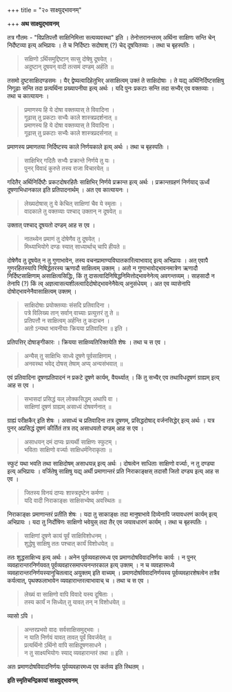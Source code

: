 +++
title = "२० साक्ष्युद्भावनम्"

+++
**अथ साक्ष्युद्भावनम्**

तत्र गौतमः -  "विप्रतिपत्तौ साक्षिनिमित्ता सत्यव्यवस्था" इति । तेनोत्तरानन्तरम् अर्थिना साक्षिणः सन्ति चेन् निर्देष्टव्या इत्य् अभिप्रायः । ते च निर्दिष्टाः सदोषाश् (?) चेद् दूषयितव्याः । तथा च बृहस्पतिः ।

> सक्षिणो ऽर्थिसमुद्दिष्टान् सत्सु दोषेषु दूषयेत् ।  
> अदुष्टान् दूषयन् वादी तत्समं दण्डम् अर्हति ॥

तसमो दुष्टसाक्षिदण्डसमः । यैर् द्वेष्यत्वादिहेतुभिर् असाक्षित्वम् उक्तं ते साक्षिदोषाः । ते यद्य् अर्थिनिर्दिष्टसक्षिषु निगूढाः सन्ति तदा प्रत्यर्थिना प्रख्यापनीया इत्य् अर्थः । यदि पुनः प्रकटाः सन्ति तदा सभ्यैर् एव वक्तव्याः । तथा च कात्यायनः ।

> प्रमाणस्य हि ये दोषा वक्तव्यास् ते विवादिना ।  
> गूढास् तु प्रकटाः सभ्यैः काले शास्त्रप्रदर्शनात् ॥  
> प्रमाणस्य हि ये दोषा वक्तव्यास् ते विवादिना ।  
> गूढास् तु प्रकटाः सभ्यैः काले शास्त्रप्रदर्सनात् ॥

प्रमाणस्य प्रमाणतया निर्दिष्टस्य काले निर्णयकाले इत्य् अर्थः । तथा च बृहस्पतिः ।

> साक्षिभिर् गदितैः सभ्यैः प्रक्रान्ते निर्णये तु यः ।  
> पुनर् विवादं कुरुते तस्य राजा विचारयेत् ॥

गदितैर् अर्थिनिर्दिष्टैः प्रकटदोषरहितैः साक्षिभिर् निर्णये प्रक्रान्त इत्य् अर्थः । प्रक्रान्तग्रहणं निर्णयाद् ऊर्ध्वं दूषणाभिधानकाल इति प्रतिपादनार्थम् । अत एव कात्यायनः ।

> लेख्यदोषास् तु ये केचित् साक्षिणां चैव ये स्मृताः ।  
> वादकाले तु वक्तव्याः पश्चाद् उक्तान् न दूषयेत् ॥

उक्तात् पश्चाद् दूषयतो दण्डम् आह स एव ।

> नातथ्येन प्रमाणं तु दोषेणैव तु दूषयेत् ।  
> मिथ्याभियोगे दण्डः स्यात् साध्यार्थाच् चापि हीयते ॥

दोषेणैव तु दूषयेत् न तु गुणाभावेन, तस्य वचनप्रामाण्यविघातकारित्वाभावाद् इत्य् अभिप्रायः । अत् एवापै गुणरहितस्यापि निषिद्धेतरस्य ऋणादौ साक्षित्वम् उक्तम् । अतो न गुणाभावोद्भावनमात्रेण ऋणादौ निर्दिष्टसाक्षिणाम् असाक्षित्वसिद्धिः, किं तु दासत्वादिनिषिद्धनिमित्तोद्भावनेनेत्य् अवगन्तव्यम् । साहसादौ न तेनापि (?) किं त्व् अज्ञत्वासत्यशीलत्वादिदोषोद्भावनेनैवेत्य् अनुसंधेयम् । अत एव व्यासेनापि दोषोद्भावनेनैवासाक्षित्वम् उक्तम् ।

> साक्षिदोषाः प्रयोक्तव्याः संसदि प्रतिवादिना ।  
> पत्रे विलिख्य तान् सर्वान् वाच्याः प्रत्युत्तरं तु ते ॥  
> प्रतिपत्तौ न साक्षित्वम् अर्हन्ति तु कदाचन ।  
> अतो ऽन्यथा भावनीयाः क्रियया प्रतिवादिना ॥ इति ।

प्रतिपत्तिर् दोषाङ्गीकारः । क्रियया साक्षिव्यतिरिक्तयेति शेषः । तथा च स एव ।

> अन्यैस् तु साक्षिभिः साध्ये दूषणे पूर्वसाक्षिणाम् ।  
> अनवस्था भवेद् दोषस् तेषाम् अप्य् अन्यसंभवात् ॥

एवं प्रतिवादिना दूषणप्रतिपादनं न प्रकटे दूषणे कार्यम्, वैयर्थ्यात् । किं तु सभ्यैर् एव तथाविधदूषणं ग्राह्यम् इत्य् आह स एव ।

> सभासदां प्रसिद्धं यल् लोक्कसिद्धम् अथापि वा ।  
> साक्षिणां दूषणं ग्राह्यम् असाध्यं दोषवर्णनात् ॥

ग्राह्यं परीक्षकैर् इति शेषः । असाध्यं च प्रतिवादिना तत्र दूषणम्, प्रसिद्धदोषाद् वर्जनसिद्धेर् इत्य् अर्थः । यत्र पुनर् अप्रसिद्धं दूषणं कीर्तितं तत्र तद् असाधयतो दण्डम् आह स एव ।

> असाधयन् दमं दाप्यः प्रत्यर्थी साक्षिणः स्फुटम् ।  
> भविताः साक्षिणो वर्ज्याः साक्षिधर्मनिराकृताः ॥

स्फुटं यथा भवति तथा साक्षिदोषम् असाधयन्न् इत्य् अर्थः । दोषत्वेन साधिताः साक्षिणो वर्ज्याः, न तु दण्ड्या इत्य् अभिप्रायः । वर्जितेषु साक्षिषु यद्य् अर्थी प्रमाणान्तरं प्रति निराकाङ्क्षस् तदासौ जितो दण्ड्य इत्य् आह स एव ।

> जितस्य विनयं दाप्यः शास्त्रदृष्टेन कर्मणा ।  
> यदि वादी निराकाङ्क्षः साक्षिसभ्येष्व् अवस्थितः ॥

निराकाङ्क्षः प्रमाणान्तरं प्रतीति शेषः । यदा तु साकाङ्क्षः तदा मानुषाभावे दिव्येनापि जयावधरणं कार्यम् इत्य् अभिप्रायः । यदा तु निर्दोषिणः साक्षिणो भवेयुस् तदा तैर् एव जयावधारणं कार्यम् । तथा च बृहस्पतिः ।

> साक्षिणां दूषणे कायं पूर्वं साक्षिविशोधनम् ।  
> शुद्धेषु साक्षिषु ततः पश्चात् कार्यं विशोधयेत् ॥

ततः शुद्धसाक्षिभ्य इत्य् अर्थः । अनेन पूर्वव्यवहारमध्य एव प्रमाणदोषविवादनिर्णयः कार्यः । न पुनर् व्यवहारान्तरनिर्णयवत् पूर्वव्यवहारसमाप्त्यनन्तरकाल इत्य् उक्तम् । न च व्यवहारमध्ये व्यवहारान्तरनिर्णयस्यानुचितत्वाद् अयुक्तम् इति वाच्यम् । प्रमाणदोषविवादनिर्णयस्य पूर्वव्यवहारशेषत्वेन तत्रैव कर्यत्वात्, पृथक्फलाभावेन व्यवहारान्तरत्वाभावाच् च । तथा च स एव ।

> लेख्यं वा साक्षिणो वापि विवादे यस्य दूषिताः ।  
> तस्य कार्यं न सिध्येत् तु यावत् तन् न विशोधयेत् ॥

व्यासो ऽपि ।

> अन्तरप्रभवो वादः सर्वसाक्षिसमुद्भवः ।  
> न याति निर्णयं यावत् तावत् पूर्वं विवर्जयेत् ॥  
> प्रत्यर्थिनो ऽर्थिनो वापि साक्षिदूषणसाधने ।  
> न तु साक्ष्यभियोगः स्याद् व्यवहारान्तरं तथा ॥ इति ।

अतः प्रमाणदोषविवादनिर्णयः पूर्वव्यवहारमध्य एव कर्तव्य इति स्थितम् ।

**इति स्मृतिचन्द्रिकायां साक्ष्युद्भावनम्**
